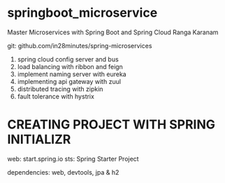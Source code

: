 # springboot_microservice


Master Microservices with Spring Boot and Spring Cloud
Ranga Karanam

git: github.com/in28minutes/spring-microservices


1. spring cloud config server and bus
2. load balancing with ribbon and feign
3. implement naming server with eureka
4. implementing api gateway with zuul
5. distributed tracing with zipkin
6. fault tolerance with hystrix


CREATING PROJECT WITH SPRING INITIALIZR
=======================================

web: start.spring.io
sts: Spring Starter Project

dependencies: web, devtools, jpa & h2


